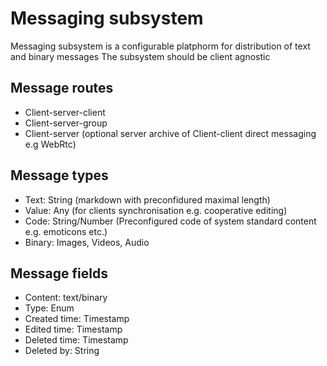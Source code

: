# Messaging subsystem

Messaging subsystem is a configurable platphorm for distribution of text and binary messages
The subsystem should be client agnostic

## Message routes

- Client-server-client
- Client-server-group
- Client-server (optional server archive of Client-client direct messaging e.g WebRtc)

## Message types

- Text: String (markdown with preconfidured maximal length)
- Value: Any (for clients synchronisation e.g. cooperative editing)
- Code: String/Number (Preconfigured code of system standard content e.g. emoticons etc.)
- Binary: Images, Videos, Audio


## Message fields

- Content: text/binary
- Type: Enum
- Created time: Timestamp
- Edited time: Timestamp
- Deleted time: Timestamp
- Deleted by: String

